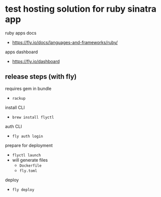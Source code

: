 # test hosting solution for ruby sinatra app

ruby apps docs
- https://fly.io/docs/languages-and-frameworks/ruby/

apps dashboard
- https://fly.io/dashboard

## release steps (with fly)

requires gem in bundle
- `rackup`

install CLI
- `brew install flyctl`

auth CLI
- `fly auth login`

prepare for deployment
- `flyctl launch`
- will generate files
  - `Dockerfile`
  - `fly.toml`

deploy
- `fly deploy`
